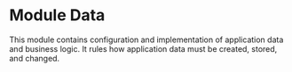 # Module Data

This module contains configuration and implementation of application data and business logic. It
rules how application data must be created, stored, and changed.